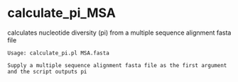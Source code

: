 # calculate_pi_MSA
calculates nucleotide diversity (pi) from a multiple sequence alignment fasta file


`Usage: calculate_pi.pl MSA.fasta`

`Supply a multiple sequence alignment fasta file as the first argument and the script outputs pi`
